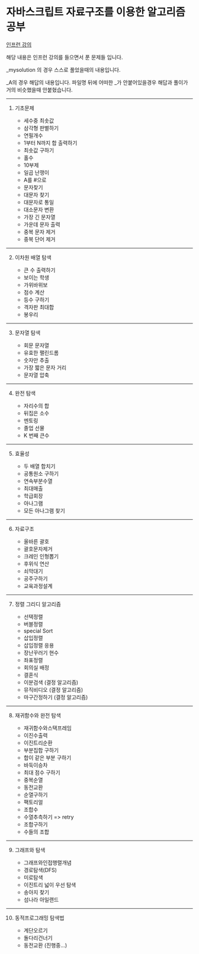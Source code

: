 # 자바스크립트 자료구조를 이용한 알고리즘 공부

[인프런 강의](https://www.inflearn.com/course/%EC%9E%90%EB%B0%94%EC%8A%A4%ED%81%AC%EB%A6%BD%ED%8A%B8-%EC%95%8C%EA%B3%A0%EB%A6%AC%EC%A6%98-%EB%AC%B8%EC%A0%9C%ED%92%80%EC%9D%B4/dashboard)

해당 내용은 인프런 강의를 들으면서 푼 문제들 입니다.

_mysolution 의 경우 스스로 풀었을때의 내용입니다.

_A의 경우 해답의 내용입니다.
파일명 뒤에 어떠한 _가 안붙어있을경우 해답과 풀이가 거의 비슷했을때 안붙혔습니다.

---

1. 기초문제

    - 세수중 최솟값
    - 삼각형 판별하기
    - 연필개수
    - 1부터 N까지 합 출력하기
    - 최솟값 구하기
    - 홀수
    - 10부제
    - 일곱 난쟁이
    - A를 #으로
    - 문자찾기
    - 대문자 찾기
    - 대문자로 통일
    - 대소문자 변환
    - 가장 긴 문자열
    - 가운데 문자 출력
    - 중복 문자 제거
    - 중복 단어 제거
    
---

2. 이차원 배열 탐색

    - 큰 수 출력하기
    - 보이는 학생
    - 가위바위보
    - 점수 계산
    - 등수 구하기
    - 격자판 최대합
    - 봉우리

---

3. 문자열 탐색

    - 회문 문자열
    - 유효한 팰린드롬
    - 숫자만 추출
    - 가장 짧은 문자 거리
    - 문자열 압축

---

4. 완전 탐색

    - 자리수의 합
    - 뒤집은 소수
    - 멘토링
    - 졸업 선물
    - K 번째 큰수

---

5. 효율성

    - 두 배열 합치기
    - 공통원소 구하기
    - 연속부분수열
    - 최대매출
    - 학급회장
    - 아나그램
    - 모든 아나그램 찾기

---

6. 자료구조

    - 올바른 괄호
    - 괄호문자제거
    - 크레인 인형뽑기
    - 후위식 연산
    - 쇠막대기
    - 공주구하기
    - 교육과정설계


---

7. 정렬 그리디 알고리즘

    - 선택정렬
    - 버블정렬
    - special Sort
    - 삽입정렬
    - 삽입정렬 응용
    - 장난꾸러기 현수
    - 좌표정렬
    - 회의실 배정
    - 결혼식
    - 이분검색 (결정 알고리즘)
    - 뮤직비디오 (결정 알고리즘)
    - 마구간정하기 (결정 알고리즘)

---

8. 재귀함수와 완전 탐색

    - 재귀함수와스택프레임
    - 이진수출력
    - 이진트리순환
    - 부분집합 구하기
    - 합이 같은 부분 구하기
    - 바둑이승차
    - 최대 점수 구하기
    - 중복순열
    - 동전교환
    - 순열구하기
    - 팩토리얼
    - 조합수
    - 수열추측하기 => retry
    - 조합구하기
    - 수들의 조합
---

9. 그래프와 탐색

    - 그래프와인접행렬개념
    - 경로탐색(DFS)
    - 미로탐색
    - 이진트리 넓이 우선 탐색
    - 송아지 찾기
    - 섬나라 아일랜드

---

10. 동적프로그래밍 탐색법

    - 계단오르기
    - 돌다리건너기
    - 동전교환
    (진행중...)